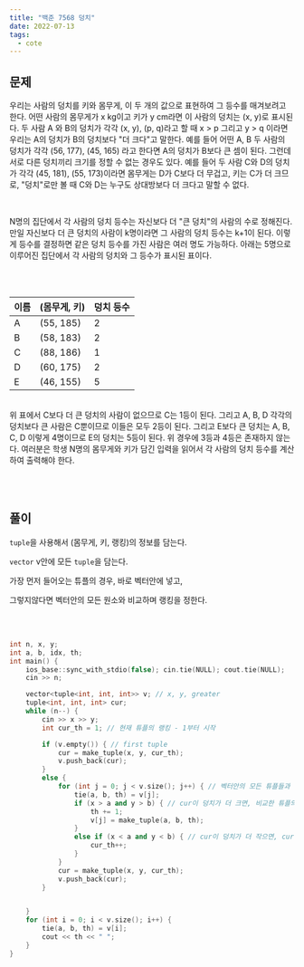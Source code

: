 ```yaml
---
title: "백준 7568 덩치"
date: 2022-07-13
tags:
  - cote
---
```


## 문제

우리는 사람의 덩치를 키와 몸무게, 이 두 개의 값으로 표현하여 그 등수를 매겨보려고 한다. 어떤 사람의 몸무게가 x kg이고 키가 y cm라면 이 사람의 덩치는 (x, y)로 표시된다. 두 사람 A 와 B의 덩치가 각각 (x, y), (p, q)라고 할 때 x > p 그리고 y > q 이라면 우리는 A의 덩치가 B의 덩치보다 "더 크다"고 말한다. 예를 들어 어떤 A, B 두 사람의 덩치가 각각 (56, 177), (45, 165) 라고 한다면 A의 덩치가 B보다 큰 셈이 된다. 그런데 서로 다른 덩치끼리 크기를 정할 수 없는 경우도 있다. 예를 들어 두 사람 C와 D의 덩치가 각각 (45, 181), (55, 173)이라면 몸무게는 D가 C보다 더 무겁고, 키는 C가 더 크므로, "덩치"로만 볼 때 C와 D는 누구도 상대방보다 더 크다고 말할 수 없다. <br/>

<br/>

N명의 집단에서 각 사람의 덩치 등수는 자신보다 더 "큰 덩치"의 사람의 수로 정해진다. 만일 자신보다 더 큰 덩치의 사람이 k명이라면 그 사람의 덩치 등수는 k+1이 된다. 이렇게 등수를 결정하면 같은 덩치 등수를 가진 사람은 여러 명도 가능하다. 아래는 5명으로 이루어진 집단에서 각 사람의 덩치와 그 등수가 표시된 표이다.

<br/><br/>

| 이름 | (몸무게, 키) | 덩치 등수 |
| ---- | ------------ | --------- |
| A    | (55, 185)    | 2         |
| B    | (58, 183)    | 2         |
| C    | (88, 186)    | 1         |
| D    | (60, 175)    | 2         |
| E    | (46, 155)    | 5         |

<br/>
위 표에서 C보다 더 큰 덩치의 사람이 없으므로 C는 1등이 된다. 그리고 A, B, D 각각의 덩치보다 큰 사람은 C뿐이므로 이들은 모두 2등이 된다. 그리고 E보다 큰 덩치는 A, B, C, D 이렇게 4명이므로 E의 덩치는 5등이 된다. 위 경우에 3등과 4등은 존재하지 않는다. 여러분은 학생 N명의 몸무게와 키가 담긴 입력을 읽어서 각 사람의 덩치 등수를 계산하여 출력해야 한다.

<br/><br/>

## 풀이

`tuple`을 사용해서 (몸무게, 키, 랭킹)의 정보를 담는다.<br/>

`vector` v안에 모든 `tuple`을 담는다.<br/>

가장 먼저 들어오는 튜플의 경우, 바로 벡터안에 넣고, <br/>

그렇지않다면 벡터안의 모든 원소와 비교하며 랭킹을 정한다.<br/>

<br/>

<br/>

```cpp
int n, x, y;
int a, b, idx, th;
int main() {
	ios_base::sync_with_stdio(false); cin.tie(NULL); cout.tie(NULL);
	cin >> n;

	vector<tuple<int, int, int>> v; // x, y, greater
	tuple<int, int, int> cur;
	while (n--) {
		cin >> x >> y;
		int cur_th = 1; // 현재 튜플의 랭킹 - 1부터 시작

		if (v.empty()) { // first tuple
			cur = make_tuple(x, y, cur_th);
			v.push_back(cur);
		}
		else {
			for (int j = 0; j < v.size(); j++) { // 벡터안의 모든 튜플들과 cur을 비교
				tie(a, b, th) = v[j];
				if (x > a and y > b) { // cur이 덩치가 더 크면, 비교한 튜플의 랭킹을 늘림
					th += 1;
					v[j] = make_tuple(a, b, th);
				}
				else if (x < a and y < b) { // cur이 덩치가 더 작으면, cur의 랭킹을 늘림
					cur_th++;
				}
			}
			cur = make_tuple(x, y, cur_th);
			v.push_back(cur);
		}


	}
	for (int i = 0; i < v.size(); i++) {
		tie(a, b, th) = v[i];
		cout << th << " ";
	}
}
```

